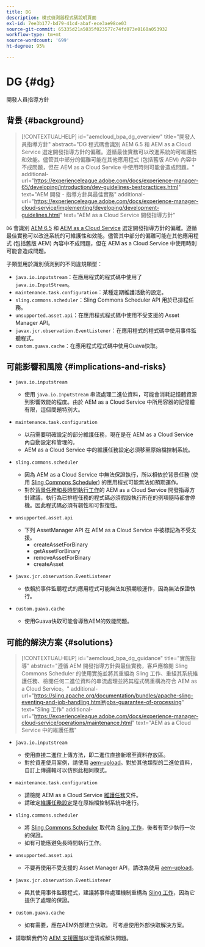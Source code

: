 ```yaml
---
title: DG
description: 模式偵測器程式碼說明頁面
exl-id: 7ee3b177-bd79-41cd-abaf-ece3ae98ce03
source-git-commit: 65335d21a5035f023577c74fd073e0160a053932
workflow-type: tm+mt
source-wordcount: '699'
ht-degree: 95%

---
```


# DG {#dg}

開發人員指導方針

## 背景 {#background}

>[!CONTEXTUALHELP]
>id="aemcloud_bpa_dg_overview"
>title="開發人員指導方針"
>abstract="DG 程式碼會識別 AEM 6.5 和 AEM as a Cloud Service 選定開發指導方針的偏離。遵循最佳實務可以改進系統的可維護性和效能。儘管其中部分的偏離可能在其他應用程式 (包括舊版 AEM) 內容中不成問題，但在 AEM as a Cloud Service 中使用時則可能會造成問題。"
>additional-url="https://experienceleague.adobe.com/docs/experience-manager-65/developing/introduction/dev-guidelines-bestpractices.html" text="AEM 開發 - 指導方針與最佳實務"
>additional-url="https://experienceleague.adobe.com/docs/experience-manager-cloud-service/implementing/developing/development-guidelines.html" text="AEM as a Cloud Service 開發指導方針"


`DG` 會識別 [AEM 6.5](https://experienceleague.adobe.com/docs/experience-manager-65/developing/introduction/dev-guidelines-bestpractices.html) 和 [AEM as a Cloud Service](https://experienceleague.adobe.com/docs/experience-manager-cloud-service/implementing/developing/development-guidelines.html) 選定開發指導方針的偏離。遵循最佳實務可以改進系統的可維護性和效能。儘管其中部分的偏離可能在其他應用程式 (包括舊版 AEM) 內容中不成問題，但在 AEM as a Cloud Service 中使用時則可能會造成問題。

子類型用於識別偵測到的不同違規類型：

* `java.io.inputstream`：在應用程式的程式碼中使用了 `java.io.InputStream`。
* `maintenance.task.configuration`：某種定期維護活動的設定。
* `sling.commons.scheduler`：Sling Commons Scheduler API 用於已排程任務。
* `unsupported.asset.api`：在應用程式程式碼中使用不受支援的 Asset Manager API。
* `javax.jcr.observation.EventListener`：在應用程式的程式碼中使用事件監聽程式。
* `custom.guava.cache`：在應用程式程式碼中使用Guava快取。

## 可能影響和風險 {#implications-and-risks}

* `java.io.inputstream`
   * 使用 `java.io.InputStream` 串流處理二進位資料，可能會消耗記憶體資源到影響效能的程度。由於 AEM as a Cloud Service 中所用容器的記憶體有限，這個問題特別大。

* `maintenance.task.configuration`
   * 以前需要明確設定的部分維護任務，現在是在 AEM as a Cloud Service 內自動設定和管理的。
   * AEM as a Cloud Service 中的維護任務設定必須移至原始檔控制系統。

* `sling.commons.scheduler`
   * 因為 AEM as a Cloud Service 中無法保證執行，所以相依於背景任務 (使用 [Sling Commons Scheduler](https://sling.apache.org/documentation/bundles/scheduler-service-commons-scheduler.html)) 的應用程式可能無法如預期運作。
   * 對於[背景任務和長時間執行工作](https://experienceleague.adobe.com/docs/experience-manager-cloud-service/implementing/developing/development-guidelines.html#background-tasks-and-long-running-jobs)的 AEM as a Cloud Service 開發指導方針建議，執行為已排程任務的程式碼必須假設執行所在的例項隨時都會停機。因此程式碼必須有韌性和可恢復性。

* `unsupported.asset.api`
   * 下列 AssetManager API 在 AEM as a Cloud Service 中被標記為不受支援。
      * createAssetForBinary
      * getAssetForBinary
      * removeAssetForBinary
      * createAsset

* `javax.jcr.observation.EventListener`
   * 依賴於事件監聽程式的應用程式可能無法如預期般運作，因為無法保證執行。

* `custom.guava.cache`
   * 使用Guava快取可能會導致AEM的效能問題。


## 可能的解決方案 {#solutions}

>[!CONTEXTUALHELP]
>id="aemcloud_bpa_dg_guidance"
>title="實施指導"
>abstract="遵循 AEM 開發指導方針與最佳實務，客戶應檢閱 Sling Commons Scheduler 的使用實施並將其重組為 Sling 工作、重組其系統維護任務、檢閱任何二進位資料的串流處理並將其程式碼重構為符合 AEM as a Cloud Service。"
>additional-url="https://sling.apache.org/documentation/bundles/apache-sling-eventing-and-job-handling.html#jobs-guarantee-of-processing" text="Sling 工作"
>additional-url="https://experienceleague.adobe.com/docs/experience-manager-cloud-service/operations/maintenance.html" text="AEM as a Cloud Service 中的維護任務"

* `java.io.inputstream`
   * 使用直接二進位上傳方法，即二進位直接新增至資料存放區。
   * 對於資產使用案例，請使用 [aem-upload](https://github.com/adobe/aem-upload)。對於其他類型的二進位資料，自訂上傳邏輯可以仿照此相同模式。

* `maintenance.task.configuration`
   * 請檢閱 AEM as a Cloud Service [維護任務](https://experienceleague.adobe.com/docs/experience-manager-cloud-service/operations/maintenance.html)文件。
   * 請確定[維護任務設定](https://experienceleague.adobe.com/docs/experience-manager-cloud-service/implementing/deploying/overview.html#maintenance-tasks-configuration-in-source-control)是在原始檔控制系統中進行。

* `sling.commons.scheduler`
   * 將 [Sling Commons Scheduler](https://sling.apache.org/documentation/bundles/scheduler-service-commons-scheduler.html) 取代為 [Sling 工作](https://sling.apache.org/documentation/bundles/apache-sling-eventing-and-job-handling.html#jobs-guarantee-of-processing)，後者有至少執行一次的保證。
   * 如有可能應避免長時間執行工作。

* `unsupported.asset.api`
   * 不要再使用不受支援的 Asset Manager API，請改為使用 [aem-upload](https://github.com/adobe/aem-upload)。

* `javax.jcr.observation.EventListener`
   * 與其使用事件監聽程式，建議將事件處理機制重構為 [Sling 工作](https://sling.apache.org/documentation/bundles/apache-sling-eventing-and-job-handling.html#jobs-guarantee-of-processing)，因為它提供了處理的保證。

* `custom.guava.cache`
   * 如有需要，應在AEM外部建立快取。 可考慮使用外部快取解決方案。
* 請聯繫我們的 [AEM 支援團隊](https://helpx.adobe.com/tw/enterprise/using/support-for-experience-cloud.html)以澄清或解決問題。
